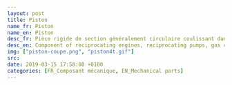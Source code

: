```yaml
---
layout: post
title: Piston
name_fr: Piston
name_en: Piston
desc_fr: Pièce rigide de section généralement circulaire coulissant dans un cylindre de forme complémentaire. Le déplacement du piston entraîne une variation de volume de la chambre, partie située au-dessus du piston, entre celui-ci et le cylindre. Un piston permet la conversion d'une pression en un travail, ou réciproquement.
desc_en: Component of reciprocating engines, reciprocating pumps, gas compressors and pneumatic cylinders, among other similar mechanisms. It is the moving component that is contained by a cylinder and is made gas-tight by piston rings.
img: ["piston-coupe.png", "piston4t.gif"]
src: 
date: 2019-03-15 17:58:00 +0100
categories: [FR_Composant mécanique, EN_Mechanical parts]
---
```

